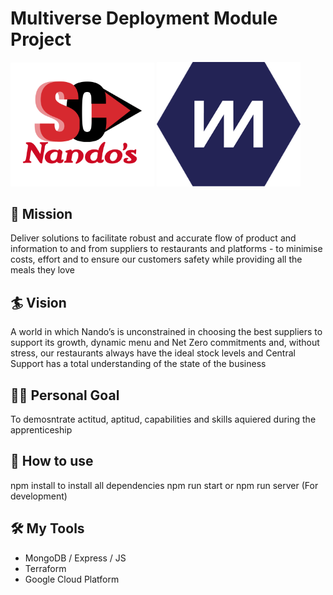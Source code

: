 # Multiverse Deployment Module Project

<img src="./assets/logo.png" style="width:230px" />
<img src="./assets/multiverse-logo.png" style="width:230px" />

## 🚀 Mission
Deliver solutions to facilitate robust and accurate flow of product and information to and from suppliers to restaurants and platforms - to minimise costs, effort and to ensure our customers safety while providing all the meals they love

## 🏄 Vision
A world in which Nando’s is unconstrained in choosing the best suppliers to support its growth, dynamic menu and Net Zero commitments and, without stress, our restaurants always have the ideal stock levels and Central Support has a total understanding of the state of the business

## 🏋🏽 Personal Goal
To demosntrate actitud, aptitud, capabilities and skills aquiered during the apprenticeship

## 🧭 How to use
npm install to install all dependencies
npm run start
or
npm run server (For development)



## 🛠️ My Tools
- MongoDB / Express / JS 
- Terraform
- Google Cloud Platform